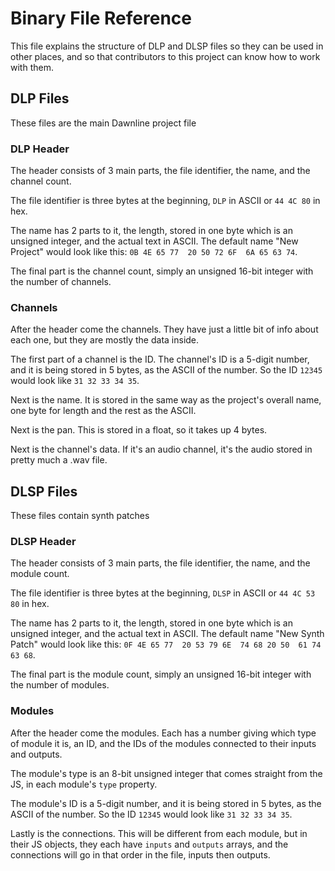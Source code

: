 # Binary File Reference

This file explains the structure of DLP and DLSP files so they can be used in other places, and so that contributors to this project can know how to work with them.

## DLP Files

These files are the main Dawnline project file

### DLP Header

The header consists of 3 main parts, the file identifier, the name, and the channel count.

The file identifier is three bytes at the beginning, `DLP` in ASCII or `44 4C 80` in hex.

The name has 2 parts to it, the length, stored in one byte which is an unsigned integer, and the actual text in ASCII. The default name "New Project" would look like this: `0B 4E 65 77  20 50 72 6F  6A 65 63 74`.

The final part is the channel count, simply an unsigned 16-bit integer with the number of channels.

### Channels

After the header come the channels. They have just a little bit of info about each one, but they are mostly the data inside.

The first part of a channel is the ID. The channel's ID is a 5-digit number, and it is being stored in 5 bytes, as the ASCII of the number. So the ID `12345` would look like `31 32 33 34 35`.

Next is the name. It is stored in the same way as the project's overall name, one byte for length and the rest as the ASCII.

Next is the pan. This is stored in a float, so it takes up 4 bytes.

Next is the channel's data. If it's an audio channel, it's the audio stored in pretty much a .wav file.

## DLSP Files

These files contain synth patches

### DLSP Header

The header consists of 3 main parts, the file identifier, the name, and the module count.

The file identifier is three bytes at the beginning, `DLSP` in ASCII or `44 4C 53 80` in hex.

The name has 2 parts to it, the length, stored in one byte which is an unsigned integer, and the actual text in ASCII. The default name "New Synth Patch" would look like this: `0F 4E 65 77  20 53 79 6E  74 68 20 50  61 74 63 68`.

The final part is the module count, simply an unsigned 16-bit integer with the number of modules.

### Modules

After the header come the modules. Each has a number giving which type of module it is, an ID, and the IDs of the modules connected to their inputs and outputs.

The module's type is an 8-bit unsigned integer that comes straight from the JS, in each module's `type` property.

The module's ID is a 5-digit number, and it is being stored in 5 bytes, as the ASCII of the number. So the ID `12345` would look like `31 32 33 34 35`.

Lastly is the connections. This will be different from each module, but in their JS objects, they each have `inputs` and `outputs` arrays, and the connections will go in that order in the file, inputs then outputs.
